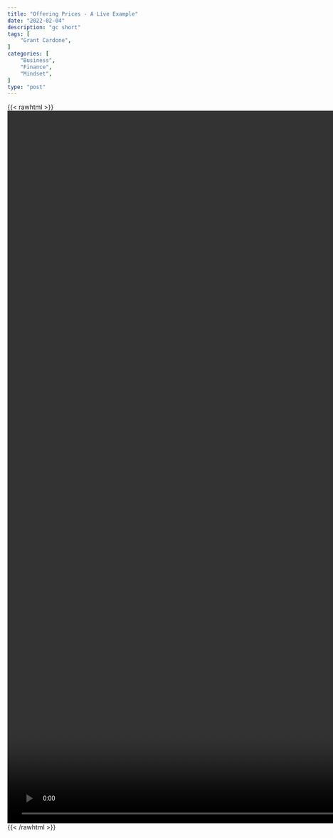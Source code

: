 ```yaml
---
title: "Offering Prices - A Live Example"
date: "2022-02-04"
description: "gc short"
tags: [
    "Grant Cardone",
]
categories: [
    "Business",
    "Finance",
    "Mindset",
]
type: "post"
---
```

{{< rawhtml >}}
    <video style="height:40vh;width:auto" overflow="hidden" controls>
        <source src="https://clips.dev00ps.com/Grant_Cardone/Mystery_shopping_my_clients_business_LIVE_shorts.mp4" type="video/mp4"> 
    </video>
{{< /rawhtml >}}